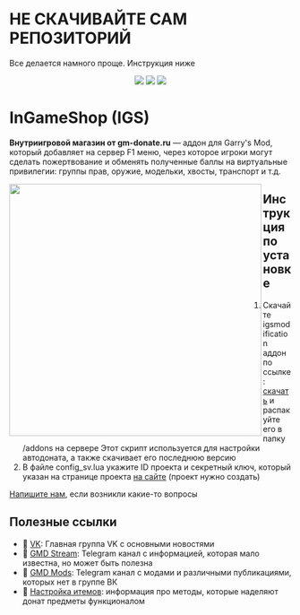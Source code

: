 # НЕ СКАЧИВАЙТЕ САМ РЕПОЗИТОРИЙ
Все делается намного проще. Инструкция ниже

<p align="center">
  <img src="https://img.shields.io/github/downloads/GM-DONATE/IGS/total?label=%D0%97%D0%B0%D0%B3%D1%80%D1%83%D0%B7%D0%BE%D0%BA">
  <img src="https://img.shields.io/github/languages/code-size/GM-DONATE/IGS">
  <img src="https://img.shields.io/github/license/GM-DONATE/IGS">
</p>

# InGameShop (IGS)
**Внутриигровой магазин от gm-donate.ru** — аддон для Garry's Mod, который добавляет на сервер F1 меню, через которое игроки могут сделать пожертвование и обменять полученные баллы на виртуальные привилегии: группы прав, оружие, модельки, хвосты, транспорт и т.д.

<img align="left" width="450" src="https://user-images.githubusercontent.com/9200174/111821738-aad96c80-88eb-11eb-91ba-a98a2c3d770a.png">

## Инструкция по установке
1. Скачайте igsmodification аддон по ссылке: [скачать](https://github.com/GM-DONATE/IGS/releases/latest/download/igs-mod.zip) и распакуйте его в папку /addons на сервере
Этот скрипт используется для настройки автодоната, а также скачивает его последнюю версию
2. В файле config_sv.lua укажите ID проекта и секретный ключ, который указан на странице проекта [на сайте](https://gm-donate.ru/panel/) (проект нужно создать)


[Напишите нам](https://gm-donate.ru/support), если возникли какие-то вопросы

## Полезные ссылки
- 📰 [VK](https://vk.com/public143836547): Главная группа VK с основными новостями
- 📣 [GMD Stream](https://t.me/notafaq): Telegram канал с информацией, которая мало известна, но может быть полезна
- 📣 [GMD Mods](https://t.me/gmodder): Telegram канал с модами и различными публикациями, которых нет в группе ВК
- 🔧 [Настройка итемов](http://gm-donate.ru/docs): информация про методы, которые наделяют донат предметы функционалом 
